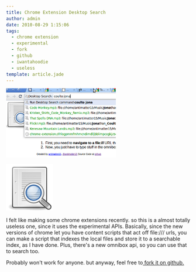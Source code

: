 ```yaml
---
title: Chrome Extension Desktop Search
author: admin
date: 2010-08-29 1:15:06
tags: 
  - chrome extension
  - experimental
  - fork
  - github
  - iwantahoodie
  - useless
template: article.jade
---
```


[
![](Screenshot-2.png "Screenshot-2")](Screenshot-2.png)

[![](edit-find128.png "edit-find128")](edit-find128.png)

I felt like making some chrome extensions recently. so this is a almost totally useless one, since it uses the experimental APIs. Basically, since the new versions of chrome let you have content scripts that act off file:/// urls, you can make a script that indexes the local files and store it to a searchable index, as I have done. Plus, there's a new omnibox api, so you can use that to search too.

Probably won't work for anyone. but anyway, feel free to[ fork it on github.](http://github.com/antimatter15/chromesearch)
